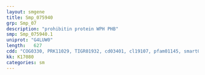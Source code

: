 ```yaml
---
layout: smgene
title: Smp_075940
grp: Smp_07
description: "prohibitin protein WPH PHB"
smp: Smp_075940.1
uniprot: "G4LUW0"
length:   627
cdd: "COG0330, PRK11029, TIGR01932, cd03401, cl19107, pfam01145, smart00244"
kk: K17080
categories: sm
---
```

